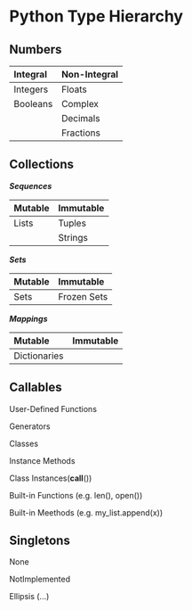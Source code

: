 # Python Type Hierarchy

## Numbers

| Integral | Non-Integral |
| :--- | :--- |
| Integers | Floats |
| Booleans | Complex |
| | Decimals |
| | Fractions |


## Collections

***Sequences***

| Mutable | Immutable |
| :--- | :--- |
| Lists   | Tuples |
| | Strings |


***Sets***

| Mutable | Immutable |
| :--- | :--- |
| Sets | Frozen Sets |

***Mappings***

| Mutable | Immutable |
| :--- | :--- |
| Dictionaries | |


## Callables

User-Defined Functions

Generators

Classes

Instance Methods

Class Instances(__call__())

Built-in Functions (e.g. len(), open())

Built-in Meethods (e.g. my_list.append(x))


## Singletons

None

NotImplemented

Ellipsis (...)

